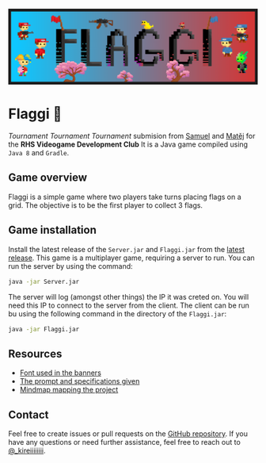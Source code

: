 ![Repository header](./public/banner.png)

# Flaggi 🚩

_Tournament Tournament Tournament_ submision from [Samuel](https://github.com/Snapshot20) and [Matěj](https://github.com/kireiiiiiiii) for the **RHS Videogame Development Club** It is a Java game compiled using `Java 8` and `Gradle`.

## Game overview

Flaggi is a simple game where two players take turns placing flags on a grid. The objective is to be the first player to collect 3 flags.

## Game installation

Install the latest release of the `Server.jar` and `Flaggi.jar` from the [latest release](https://github.com/kireiiiiiiii/Flaggi/releases/latest). This game is a multiplayer game, requiring a server to run. You can run the server by using the command:

```bash
java -jar Server.jar
```

The server will log (amongst other things) the IP it was creted on. You will need this IP to connect to the server from the client. The client can be run bu using the following command in the directory of the `Flaggi.jar`:

```bash
java -jar Flaggi.jar
```

## Resources

-   [Font used in the banners](https://fonts.google.com/specimen/Ultra)
-   [The prompt and specifications given](./public/TTT-game-rules.pdf)
-   [Mindmap mapping the project](./public/TTT.xmind)

## Contact

Feel free to create issues or pull requests on the [GitHub repository](https://github.com/kireiiiiiiii/Flaggi). If you have any questions or need further assistance, feel free to reach out to [@\_kireiiiiiiii](https://www.instagram.com/_kireiiiiiiii).
